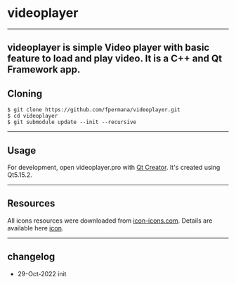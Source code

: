 # videoplayer
----

videoplayer is simple Video player with basic feature to load and play video. It is a C++ and Qt Framework app.
----
## Cloning
    $ git clone https://github.com/fpermana/videoplayer.git
    $ cd videoplayer
    $ git submodule update --init --recursive

----
## Usage
For development, open videoplayer.pro with [Qt Creator](https://www.qt.io/download). It's created using Qt5.15.2.

----
## Resources
All icons resources were downloaded from [icon-icons.com](https://icon-icons.com/). Details are available here [icon](https://github.com/fpermana/videoplayer/tree/master/icon).

----
## changelog
* 29-Oct-2022 init
